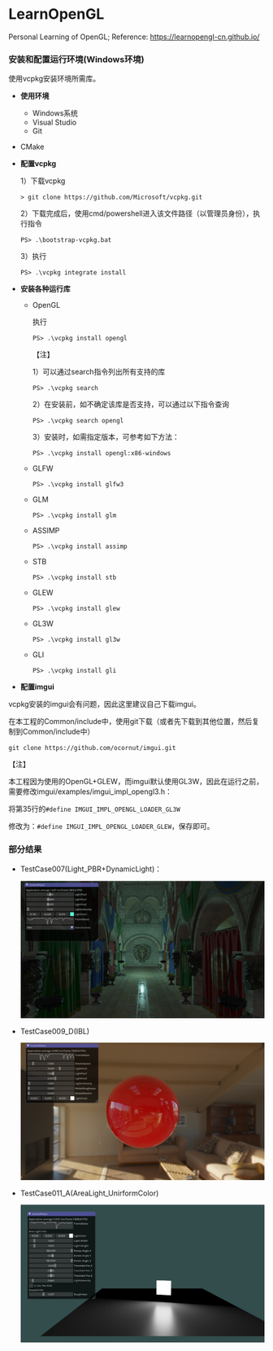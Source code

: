 # LearnOpenGL
Personal Learning of OpenGL; Reference: https://learnopengl-cn.github.io/



### 安装和配置运行环境(Windows环境)

使用vcpkg安装环境所需库。

+ **使用环境**
  
  + Windows系统
  + Visual Studio
  + Git
+ CMake
  
+ **配置vcpkg**

  1）下载vcpkg

  ```
  > git clone https://github.com/Microsoft/vcpkg.git
  ```

  2）下载完成后，使用cmd/powershell进入该文件路径（以管理员身份），执行指令

  ```
  PS> .\bootstrap-vcpkg.bat
  ```

  3）执行

  ```
  PS> .\vcpkg integrate install
  ```

+ **安装各种运行库**

  + OpenGL

    执行

    ```
    PS> .\vcpkg install opengl
    ```

    【注】

    1）可以通过search指令列出所有支持的库

    ```
    PS> .\vcpkg search
    ```

    2）在安装前，如不确定该库是否支持，可以通过以下指令查询

    ```
    PS> .\vcpkg search opengl
    ```

    3）安装时，如需指定版本，可参考如下方法：

    ```
    PS> .\vcpkg install opengl:x86-windows
    ```

  + GLFW

    ```
    PS> .\vcpkg install glfw3
    ```

  + GLM

    ```
    PS> .\vcpkg install glm
    ```

  + ASSIMP

    ```
    PS> .\vcpkg install assimp
    ```

  + STB

    ```
    PS> .\vcpkg install stb
    ```

  + GLEW

    ```
    PS> .\vcpkg install glew
    ```

  + GL3W

    ```
    PS> .\vcpkg install gl3w
    ```

  + GLI

    ```
    PS> .\vcpkg install gli
    ```

    

+ **配置imgui**

vcpkg安装的imgui会有问题，因此这里建议自己下载imgui。

在本工程的Common/include中，使用git下载（或者先下载到其他位置，然后复制到Common/include中）

```
git clone https://github.com/ocornut/imgui.git
```

【注】

本工程因为使用的OpenGL+GLEW，而imgui默认使用GL3W，因此在运行之前，需要修改imgui/examples/imgui_impl_opengl3.h：

将第35行的`#define IMGUI_IMPL_OPENGL_LOADER_GL3W`

修改为：`#define IMGUI_IMPL_OPENGL_LOADER_GLEW`，保存即可。



### 部分结果

+ TestCase007(Light_PBR+DynamicLight)：

  ![](Results/sponza_pbr.png)

+ TestCase009_D(IBL)

  ![ibl](Results/ibl.png)

+ TestCase011_A(AreaLight_UnirformColor)

  ![area_light_uniform_color](Results/area_light_uniform_color.png)